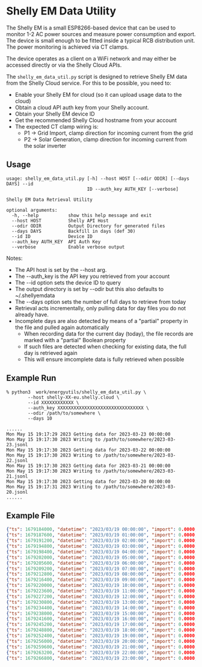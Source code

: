 # Shelly EM Data Utility

The Shelly EM is a small ESP8266-based device that can be used to monitor 1-2 AC power sources and measure power consumption and export. The device is small enough to be fitted inside a typical RCB distribution unit. The power monitoring is achieved via CT clamps. 

The device operates as a client on a WiFi network and may either be accessed directly or via the Shelly Cloud APIs. 

The ```shelly_em_data_util.py``` script is designed to retrieve Shelly EM data from the Shelly Cloud service. For this to be possible, you need to:
* Enable your Shelly EM for cloud (so it can upload usage data to the cloud)
* Obtain a cloud API auth key from your Shelly account.
* Obtain your Shelly EM device ID
* Get the recommended Shelly Cloud hostname from your account
* The expected CT clamp wiring is:
   - P1 -> Grid Import, clamp direction for incoming current from the grid
   - P2 -> Solar Generation, clamp direction for incoming current from the solar inverter

## Usage
```
usage: shelly_em_data_util.py [-h] --host HOST [--odir ODIR] [--days DAYS] --id
                              ID --auth_key AUTH_KEY [--verbose]

Shelly EM Data Retrieval Utility

optional arguments:
  -h, --help           show this help message and exit
  --host HOST          Shelly API Host
  --odir ODIR          Output Directory for generated files
  --days DAYS          Backfill in days (def 30)
  --id ID              Device ID
  --auth_key AUTH_KEY  API Auth Key
  --verbose            Enable verbose output
```
Notes:
* The API host is set by the --host arg. 
* The --auth_key is the API key you retrieved from your account
* The --id option sets the device ID to query
* The output directory is set by --odir but this also defaults to ~/.shellyemdata
* The --days option sets the number of full days to retrieve from today
* Retrieval acts incrementally, only pulling data for day files you do not already have. 
* Incomplete days are also detected by means of a "partial" property in the file and pulled again automatically
  - When recording data for the current day (today), the file records are marked with a "partial" Boolean property
  - If such files are detected when checking for existing data, the full day is retrieved again
  - This will ensure imcomplete data is fully retrieved when possible

## Example Run
```
% python3  work/energyutils/shelly_em_data_util.py \
        --host shelly-XX-eu.shelly.cloud \
        --id XXXXXXXXXXXX \
        --auth_key XXXXXXXXXXXXXXXXXXXXXXXXXXXXXXXX \
        --odir /path/to/somewhere \
        --days 10

......
Mon May 15 19:17:29 2023 Getting data for 2023-03-23 00:00:00
Mon May 15 19:17:30 2023 Writing to /path/to/somewhere/2023-03-23.jsonl
Mon May 15 19:17:30 2023 Getting data for 2023-03-22 00:00:00
Mon May 15 19:17:30 2023 Writing to /path/to/somewhere/2023-03-22.jsonl
Mon May 15 19:17:30 2023 Getting data for 2023-03-21 00:00:00
Mon May 15 19:17:30 2023 Writing to /path/to/somewhere/2023-03-21.jsonl
Mon May 15 19:17:30 2023 Getting data for 2023-03-20 00:00:00
Mon May 15 19:17:31 2023 Writing to /path/to/somewhere/2023-03-20.jsonl
......
```

## Example File
```json
{"ts": 1679184000, "datetime": "2023/03/19 00:00:00", "import": 0.0000, "export": 0.0000, "hour": 0, "day": "2023-03-19", "month": "2023-03", "year": "2023", "weekday": "7 Sun", "week": "2023-11", "solar": 0.0000, "consumed": 0.0000, "solar_consumed": 0.0000}
{"ts": 1679187600, "datetime": "2023/03/19 01:00:00", "import": 0.0000, "export": 0.0000, "hour": 1, "day": "2023-03-19", "month": "2023-03", "year": "2023", "weekday": "7 Sun", "week": "2023-11", "solar": 0.0000, "consumed": 0.0000, "solar_consumed": 0.0000}
{"ts": 1679191200, "datetime": "2023/03/19 02:00:00", "import": 0.0000, "export": 0.0000, "hour": 2, "day": "2023-03-19", "month": "2023-03", "year": "2023", "weekday": "7 Sun", "week": "2023-11", "solar": 0.0000, "consumed": 0.0000, "solar_consumed": 0.0000}
{"ts": 1679194800, "datetime": "2023/03/19 03:00:00", "import": 0.0000, "export": 0.0000, "hour": 3, "day": "2023-03-19", "month": "2023-03", "year": "2023", "weekday": "7 Sun", "week": "2023-11", "solar": 0.0000, "consumed": 0.0000, "solar_consumed": 0.0000}
{"ts": 1679198400, "datetime": "2023/03/19 04:00:00", "import": 0.0000, "export": 0.0000, "hour": 4, "day": "2023-03-19", "month": "2023-03", "year": "2023", "weekday": "7 Sun", "week": "2023-11", "solar": 0.0000, "consumed": 0.0000, "solar_consumed": 0.0000}
{"ts": 1679202000, "datetime": "2023/03/19 05:00:00", "import": 0.0000, "export": 0.0000, "hour": 5, "day": "2023-03-19", "month": "2023-03", "year": "2023", "weekday": "7 Sun", "week": "2023-11", "solar": 0.0000, "consumed": 0.0000, "solar_consumed": 0.0000}
{"ts": 1679205600, "datetime": "2023/03/19 06:00:00", "import": 0.0000, "export": 0.0000, "hour": 6, "day": "2023-03-19", "month": "2023-03", "year": "2023", "weekday": "7 Sun", "week": "2023-11", "solar": 0.0000, "consumed": 0.0000, "solar_consumed": 0.0000}
{"ts": 1679209200, "datetime": "2023/03/19 07:00:00", "import": 0.0000, "export": 0.0000, "hour": 7, "day": "2023-03-19", "month": "2023-03", "year": "2023", "weekday": "7 Sun", "week": "2023-11", "solar": 0.0000, "consumed": 0.0000, "solar_consumed": 0.0000}
{"ts": 1679212800, "datetime": "2023/03/19 08:00:00", "import": 0.0000, "export": 0.0000, "hour": 8, "day": "2023-03-19", "month": "2023-03", "year": "2023", "weekday": "7 Sun", "week": "2023-11", "solar": 0.0000, "consumed": 0.0000, "solar_consumed": 0.0000}
{"ts": 1679216400, "datetime": "2023/03/19 09:00:00", "import": 0.0000, "export": 0.0000, "hour": 9, "day": "2023-03-19", "month": "2023-03", "year": "2023", "weekday": "7 Sun", "week": "2023-11", "solar": 0.0000, "consumed": 0.0000, "solar_consumed": 0.0000}
{"ts": 1679220000, "datetime": "2023/03/19 10:00:00", "import": 0.0000, "export": 0.0000, "hour": 10, "day": "2023-03-19", "month": "2023-03", "year": "2023", "weekday": "7 Sun", "week": "2023-11", "solar": 0.0000, "consumed": 0.0000, "solar_consumed": 0.0000}
{"ts": 1679223600, "datetime": "2023/03/19 11:00:00", "import": 0.0000, "export": 0.0000, "hour": 11, "day": "2023-03-19", "month": "2023-03", "year": "2023", "weekday": "7 Sun", "week": "2023-11", "solar": 0.0000, "consumed": 0.0000, "solar_consumed": 0.0000}
{"ts": 1679227200, "datetime": "2023/03/19 12:00:00", "import": 0.0000, "export": 0.0000, "hour": 12, "day": "2023-03-19", "month": "2023-03", "year": "2023", "weekday": "7 Sun", "week": "2023-11", "solar": 0.0000, "consumed": 0.0000, "solar_consumed": 0.0000}
{"ts": 1679230800, "datetime": "2023/03/19 13:00:00", "import": 0.0000, "export": 0.0000, "hour": 13, "day": "2023-03-19", "month": "2023-03", "year": "2023", "weekday": "7 Sun", "week": "2023-11", "solar": 0.0000, "consumed": 0.0000, "solar_consumed": 0.0000}
{"ts": 1679234400, "datetime": "2023/03/19 14:00:00", "import": 0.0000, "export": 0.0000, "hour": 14, "day": "2023-03-19", "month": "2023-03", "year": "2023", "weekday": "7 Sun", "week": "2023-11", "solar": 0.0000, "consumed": 0.0000, "solar_consumed": 0.0000}
{"ts": 1679238000, "datetime": "2023/03/19 15:00:00", "import": 0.0000, "export": 0.0000, "hour": 15, "day": "2023-03-19", "month": "2023-03", "year": "2023", "weekday": "7 Sun", "week": "2023-11", "solar": 0.0000, "consumed": 0.0000, "solar_consumed": 0.0000}
{"ts": 1679241600, "datetime": "2023/03/19 16:00:00", "import": 0.0000, "export": 0.0000, "hour": 16, "day": "2023-03-19", "month": "2023-03", "year": "2023", "weekday": "7 Sun", "week": "2023-11", "solar": 0.0000, "consumed": 0.0000, "solar_consumed": 0.0000}
{"ts": 1679245200, "datetime": "2023/03/19 17:00:00", "import": 0.0000, "export": 0.0000, "hour": 17, "day": "2023-03-19", "month": "2023-03", "year": "2023", "weekday": "7 Sun", "week": "2023-11", "solar": 0.0000, "consumed": 0.0000, "solar_consumed": 0.0000}
{"ts": 1679248800, "datetime": "2023/03/19 18:00:00", "import": 0.0000, "export": 0.0000, "hour": 18, "day": "2023-03-19", "month": "2023-03", "year": "2023", "weekday": "7 Sun", "week": "2023-11", "solar": 0.0000, "consumed": 0.0000, "solar_consumed": 0.0000}
{"ts": 1679252400, "datetime": "2023/03/19 19:00:00", "import": 0.0000, "export": 0.0000, "hour": 19, "day": "2023-03-19", "month": "2023-03", "year": "2023", "weekday": "7 Sun", "week": "2023-11", "solar": 0.0000, "consumed": 0.0000, "solar_consumed": 0.0000}
{"ts": 1679256000, "datetime": "2023/03/19 20:00:00", "import": 0.0000, "export": 0.0000, "hour": 20, "day": "2023-03-19", "month": "2023-03", "year": "2023", "weekday": "7 Sun", "week": "2023-11", "solar": 0.0000, "consumed": 0.0000, "solar_consumed": 0.0000}
{"ts": 1679259600, "datetime": "2023/03/19 21:00:00", "import": 0.0000, "export": 0.0000, "hour": 21, "day": "2023-03-19", "month": "2023-03", "year": "2023", "weekday": "7 Sun", "week": "2023-11", "solar": 0.0000, "consumed": 0.0000, "solar_consumed": 0.0000}
{"ts": 1679263200, "datetime": "2023/03/19 22:00:00", "import": 0.0000, "export": 0.0000, "hour": 22, "day": "2023-03-19", "month": "2023-03", "year": "2023", "weekday": "7 Sun", "week": "2023-11", "solar": 0.0000, "consumed": 0.0000, "solar_consumed": 0.0000}
{"ts": 1679266800, "datetime": "2023/03/19 23:00:00", "import": 0.0000, "export": 0.0000, "hour": 23, "day": "2023-03-19", "month": "2023-03", "year": "2023", "weekday": "7 Sun", "week": "2023-11", "solar": 0.0000, "consumed": 0.0000, "solar_consumed": 0.0000}
```
